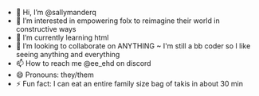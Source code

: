 - 👋 Hi, I’m @sallymanderq
- 👀 I’m interested in empowering folx to reimagine their world in constructive ways
- 🌱 I’m currently learning html 
- 💞️ I’m looking to collaborate on ANYTHING ~ I'm still a bb coder so I like seeing anything and everything
- 📫 How to reach me @ee_ehd on discord
- 😄 Pronouns: they/them
- ⚡ Fun fact: I can eat an entire family size bag of takis in about 30 min 

<!---
sallymanderq/sallymanderq is a ✨ special ✨ repository because its `README.md` (this file) appears on your GitHub profile.
You can click the Preview link to take a look at your changes.
--->

